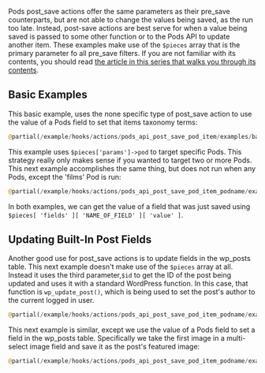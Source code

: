 <script>
{
   "title": "Using Pods post_save Actions",
   "excerpt": "When to use Pods post_save actions and examples of how they can be used. Part of a series of posts explaining Pods pre and post save hooks.",
   "menu_order": "3",
   "author": Josh Pollock,
   "termSlugs": {
               "tutorial_type": [
                   "advanced"
               ]
           },
           "customFields: [
               {"key":"_yoast_wpseo_title", "value": "Using Pods post_save Filters - Pods Framework - Pods Framework"},
               {"key":"_yoast_wpseo_metadesc", "value": "When to use Pods post_save filters and examples of how they can be used."}
           ]
}
</script>

Pods post_save actions offer the same parameters as their pre_save counterparts, but are not able to change the values being saved, as the run too late. Instead, post-save actions are best serve for when a value being saved is passed to some other function or to the Pods API to update another item. These examples make use of the `$pieces` array that is the primary parameter fo all pre_save filters. If you are not familiar with its contents, you should read [the article in this series that walks you through its contents](/tutorial/pre-post-save-hooks/the-pieces-array.md).

## Basic Examples

This basic example, uses the none specific type of post_save action to use the value of a Pods field to set that items taxonomy terms:

```php
@partial(/example/hooks/actions/pods_api_post_save_pod_item/examples/basic-example.php)
```

This example uses `$pieces['params']->pod` to target specific Pods. This strategy really only makes sense if you wanted to target two or more Pods. This next example accomplishes the same thing, but does not run when any Pods, except the 'films' Pod is run:

```php
@partial(/example/hooks/actions/pods_api_post_save_pod_item_podname/examples/update_taxonomy.php)
```

In both examples, we can get the value of a field that was just saved using `$pieces[ 'fields' ][ 'NAME_OF_FIELD' ][ 'value' ]`.

## Updating Built-In Post Fields
Another good use for post_save actions is to update fields in the wp_posts table. This next example doesn't make use of the `$pieces` array at all. Instead it uses the third parameter,`$id` to get the ID of the post being updated and uses it with a standard WordPress function. In this case, that function is `wp_update_post()`, which is being used to set the post's author to the current logged in user.

```php
@partial(/example/hooks/actions/pods_api_post_save_pod_item_podname/examples/update-post-author.php)
```

This next example is similar, except we use the value of a Pods field to set a field in the wp_posts table. Specifically we take the first image in a multi-select image field and save it as the post's featured image:

```php
@partial(/example/hooks/actions/pods_api_post_save_pod_item_podname/examples/set-featured-image.php)
```



